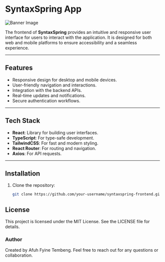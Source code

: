 # SyntaxSpring App

<!-- Banner Section -->
![Banner Image](./SyntaxSpringBanner.png)

The frontend of **SyntaxSpring** provides an intuitive and responsive user interface for users to interact with the application. It is designed for both web and mobile platforms to ensure accessibility and a seamless experience.

---

## Features

- Responsive design for desktop and mobile devices.
- User-friendly navigation and interactions.
- Integration with the backend APIs.
- Real-time updates and notifications.
- Secure authentication workflows.

---

## Tech Stack

- **React**: Library for building user interfaces.
- **TypeScript**: For type-safe development.
- **TailwindCSS**: For fast and modern styling.
- **React Router**: For routing and navigation.
- **Axios**: For API requests.

---

## Installation

1. Clone the repository:

   ```bash
   git clone https://github.com/your-username/syntaxspring-frontend.git

## License

This project is licensed under the MIT License. See the LICENSE file for details.

### Author

Created by Afuh Fyine Tembeng. Feel free to reach out for any questions or collaboration.

